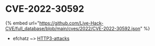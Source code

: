 # CVE-2022-30592
{% embed url="https://github.com/Live-Hack-CVE/full_database/blob/main/cves/2022/CVE-2022-30592.json" %}

* efchatz ~> [HTTP3-attacks](https://www.alice-snow.ru/2022/database/cve-2022-30592/http3-attacks-efchatz)